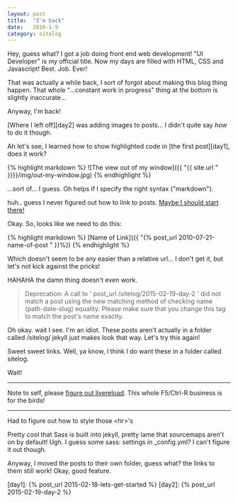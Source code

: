 ```yaml
---
layout: post
title:  "I'm back"
date:   2016-1-9
category: sitelog
---
```


Hey, guess what? I got a job doing front end web development! "UI Developer" is my official title. Now my days are filled with HTML, CSS and Javascript! Best. Job. Ever!

That was actually a while back, I sort of forgot about making this blog thing happen. That whole "...constant work in progress" thing at the bottom is slightly inaccurate...

Anyway, I'm back!

[Where I left off][day2] was adding images to posts... I didn't quite say *how* to do it though. 

Ah let's see, I learned how to show highlighted code in [the first post][day1], does it work?

{% highlight markdown %}
![The view out of my window]({{ "{{ site.url " }}}}/img/out-my-window.jpg)
{% endhighlight %}

...sort of... I guess. Oh helps if I specify the right syntax ("markdown").

huh.. guess I never figured out how to link to posts. [Maybe I should start there!][lmgtfy-post-links]

Okay. So, looks like we need to do this:

{% highlight markdown %}
[Name of Link]({{ "{% post_url 2010-07-21-name-of-post " }}%})
{% endhighlight %}

Which doesn't seem to be any easier than a relative url... I don't get it, but let's not kick against the pricks!

HAHAHA the damn thing doesn't even work. 

>Deprecation: A call to ' post_url /sitelog/2015-02-19-day-2 ' did not match a post using the new matching method of checking name (path-date-slug) equality. Please make sure that you change this tag to match the post's name exactly.

Oh okay. wait I see. I'm an idiot. These posts aren't actually in a folder called /sitelog/ jekyll just makes look that way. Let's try this again!

Sweet sweet links. Well, ya know, I think I do want these in a folder called sitelog. 

Wait!


---

Note to self, please [figure out livereload][live-reload]. This whole F5/Ctrl-R business is for the birds!

---

Had to figure out how to style those \<hr\>'s 

Pretty cool that Sass is built into jekyll, pretty lame that sourcemaps aren't on by default! Ugh. I guess some sass: settings in _config.yml? I can't figure it out though.

Anyway, I moved the posts to their own folder, guess what? the links to them still work! Okay, good feature.



[lmgtfy-post-links]:	http://bfy.tw/3eJF/
[live-reload]: 			http://dan.doezema.com/2014/01/setting-up-livereload-with-jekyll/


[day1]: {% post_url 2015-02-18-lets-get-started %}
[day2]: {% post_url 2015-02-19-day-2 %}